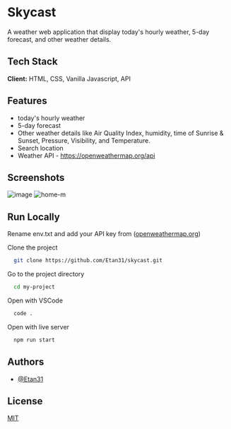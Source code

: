 # Skycast

A weather web application that display today's hourly weather, 5-day forecast, and other weather details.

## Tech Stack

**Client:** HTML, CSS, Vanilla Javascript, API


## Features

- today's hourly weather
-  5-day forecast
- Other weather details like Air Quality Index, humidity, time of Sunrise & Sunset, Pressure, Visibility, and Temperature.
- Search location
- Weather API - https://openweathermap.org/api

## Screenshots

![image](https://github.com/Etan31/skycast/assets/98531015/a393d893-6e3e-4030-899c-0503817a7f8a)
![home-m](https://github.com/user-attachments/assets/54acd85b-286b-4ce7-82b5-b1ef4151654e)



## Run Locally

Rename env.txt and add your API key from ([openweathermap.org](https://openweathermap.org/api))

Clone the project

```bash
  git clone https://github.com/Etan31/skycast.git
```

Go to the project directory

```bash
  cd my-project
```

Open with VSCode

```bash
  code .
```

Open with live server

```bash
  npm run start
```


## Authors

- [@Etan31](https://github.com/Etan31)

## License

[MIT](https://choosealicense.com/licenses/mit/)
